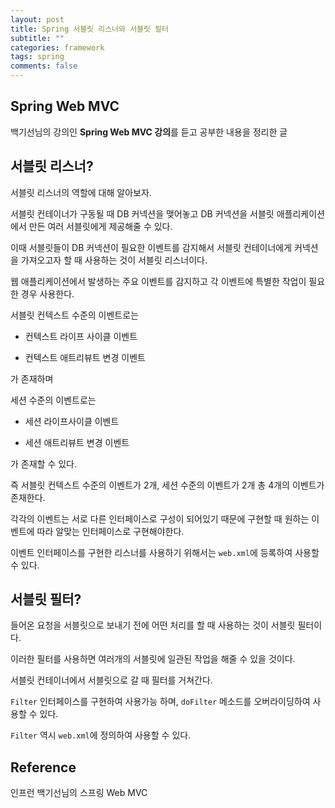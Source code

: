 ```yaml
---
layout: post
title: Spring 서블릿 리스너와 서블릿 필터
subtitle: ""
categories: framework
tags: spring
comments: false
---
```


## Spring Web MVC

백기선님의 강의인 **Spring Web MVC 강의**를 듣고 공부한 내용을 정리한 글

## 서블릿 리스너?

서블릿 리스너의 역할에 대해 알아보자.

서블릿 컨테이너가 구동될 때 DB 커넥션을 맺어놓고 DB 커넥션을 서블릿 애플리케이션에서 만든 여러 서블릿에게 제공해줄 수 있다.

이때 서블릿들이 DB 커넥션이 필요한 이벤트를 감지해서 서블릿 컨테이너에게 커넥션을 가져오고자 할 때 사용하는 것이 서블릿 리스너이다.

웹 애플리케이션에서 발생하는 주요 이벤트를 감지하고 각 이벤트에 특별한 작업이 필요한 경우 사용한다.

서블릿 컨텍스트 수준의 이벤트로는

- 컨텍스트 라이프 사이클 이벤트

- 컨텍스트 애트리뷰트 변경 이벤트

가 존재하며

세션 수준의 이벤트로는

- 세션 라이프사이클 이벤트

- 세션 애트리뷰트 변경 이벤트

가 존재할 수 있다.

즉 서블릿 컨텍스트 수준의 이벤트가 2개, 세션 수준의 이벤트가 2개 총 4개의 이벤트가 존재한다.

각각의 이벤트는 서로 다른 인터페이스로 구성이 되어있기 때문에 구현할 때 원하는 이벤트에 따라 알맞는 인터페이스로 구현해야한다.

이벤트 인터페이스를 구현한 리스너를 사용하기 위해서는 `web.xml`에 등록하여 사용할 수 있다.

## 서블릿 필터?

들어온 요청을 서블릿으로 보내기 전에 어떤 처리를 할 때 사용하는 것이 서블릿 필터이다.

이러한 필터를 사용하면 여러개의 서블릿에 일관된 작업을 해줄 수 있을 것이다.

서블릿 컨테이너에서 서블릿으로 갈 때 필터를 거쳐간다.

`Filter` 인터페이스를 구현하여 사용가능 하며, `doFilter` 메소드를 오버라이딩하여 사용할 수 있다.

`Filter` 역시 `web.xml`에 정의하여 사용할 수 있다.

## Reference

인프런 백기선님의 스프링 Web MVC
